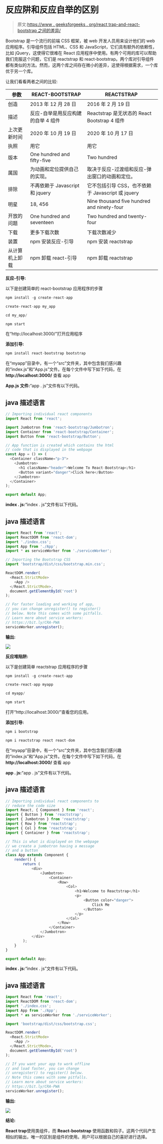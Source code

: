 # 反应阱和反应自举的区别

> 原文:[https://www . geeksforgeeks . org/react trap-and-react-bootstrap 之间的差异/](https://www.geeksforgeeks.org/difference-between-reactstrap-and-react-bootstrap/)

Bootstrap 是一个流行的前端 CSS 框架，被 web 开发人员用来设计他们的 web 应用程序。引导组件包括 HTML、CSS 和 JavaScript，它们具有额外的依赖性，比如 jQuery，这使得它很难在 React 应用程序中使用。有两个可用的库可以帮助我们克服这个问题，它们是 reactstrap 和 react-bootstrap。两个库对引导组件都有类似的方法。然而，这两个库之间存在微小的差异，这使得根据需求，一个库优于另一个库。

让我们看看两者之间的比较:

| 参数 | REACT-BOOTSTRAP | REACTSTRAP |
| --- | --- | --- |
| 创造 | 2013 年 12 月 28 日 | 2016 年 2 月 19 日 |
| 描述 | 反应-自举是用反应构建的自举 4 组件 | Reactstrap 是无状态的 React Bootstrap 4 组件 |
| 上次更新时间 | 2020 年 10 月 19 日 | 2020 年 10 月 17 日 |
| 执照 | 用它 | 用它 |
| 版本 | One hundred and fifty-five | Two hundred |
| 属国 | 为动画和定位提供自己的实现。 | 取决于反应-过渡组和反应-弹出窗口的动画和定位。 |
| 排除 | 不再依赖于 Javascript 和 jquery | 它不包括引导 CSS，也不依赖于 Javascript 或 jquery |
| 明星 | 18, 456 | Nine thousand five hundred and ninety-four |
| 开放的问题 | One hundred and seventeen | Two hundred and twenty-four |
| 下载 | 更多下载次数 | 下载次数减少 |
| 装置 | npm 安装反应-引导 | npm 安装 reactstrap |
| 从计算机上卸载 | npm 卸载 react-引导 | npm 卸载 reactstrap |

**反应-引导:**

以下是创建简单的 react-bootstrap 应用程序的步骤

```jsx
npm install -g create-react-app
```

```jsx
create-react-app my_app
```

```jsx
cd my_app/
```

```jsx
npm start
```

在“http://localhost:3000/”打开应用程序

**添加引导:**

```jsx
npm install react-bootstrap bootstrap
```

在“myapp”目录中，有一个“src”文件夹，其中包含我们感兴趣的“index.js”和“App.js”文件。在每个文件中写下如下代码，在 **http://localhost:3000/** 查看 app

**App.js 文件:**“app . js”文件有以下代码。

## java 描述语言

```jsx
// Importing individual react components
import React from 'react';

import Jumbotron from 'react-bootstrap/Jumbotron';
import Container from 'react-bootstrap/Container';
import Button from 'react-bootstrap/Button';

// App function is created which contains the html
// code that is displayed in the webpage
const App = () => (
  <Container className="p-3">
    <Jumbotron>
      <h1 className="header">Welcome To React-Bootstrap</h1>
      <Button variant="danger">Click here</Button>
    </Jumbotron>
  </Container>
);

export default App;
```

**index . js:**“index . js”文件有以下代码。

## java 描述语言

```jsx
import React from 'react';
import ReactDOM from 'react-dom';
import './index.css';
import App from './App';
import * as serviceWorker from './serviceWorker';

// Importing the Bootstrap CSS
import 'bootstrap/dist/css/bootstrap.min.css';

ReactDOM.render(
  <React.StrictMode>
    <App />
  </React.StrictMode>,
  document.getElementById('root')
);

// For faster loading and working of app,
// you can change unregister() to register()
// below. Note this comes with some pitfalls.
// Learn more about service workers: 
// https://bit.ly/CRA-PWA
serviceWorker.unregister();
```

**输出:**

![](img/7ced74f8af0a4751da0f723e6589da3b.png)

**反应堆陷阱:**

以下是创建简单 reactstrap 应用程序的步骤

```jsx
npm install -g create-react-app
```

```jsx
create-react-app myapp
```

```jsx
cd myapp/
```

```jsx
npm start
```

打开“http://localhost:3000/”查看您的应用。

**添加引导:**

```jsx
npm i bootstrap
```

```jsx
npm i reactstrap react react-dom
```

在“myapp”目录中，有一个“src”文件夹，其中包含我们感兴趣的“index.js”和“App.js”文件。在每个文件中写下如下代码，在 **http://localhost:3000/** 查看 app

**app . js:**“app . js”文件有以下代码。

## java 描述语言

```jsx
// Importing individual react components to 
// reduce the code size
import React, { Component } from 'react';
import { Button } from 'reactstrap';
import { Jumbotron } from 'reactstrap';
import { Row } from 'reactstrap';
import { Col } from 'reactstrap';
import { Container } from 'reactstrap';

// This is what is displayed on the webpage
// we create a jumbotron having a message
// and a button
class App extends Component {
    render() {
        return (
            <div>
                <Jumbotron>
                    <Container>
                        <Row>
                            <Col>
                                <h1>Welcome to Reactstrap</h1>
                                <p>
                                    <Button color="danger">
                                        Click Me
                                    </Button>
                                </p>
                            </Col>
                        </Row>
                    </Container>
                </Jumbotron>
            </div>
        );
    }
}

export default App;
```

**index . js:**“index . js”文件有以下代码。

## java 描述语言

```jsx
import React from 'react';
import ReactDOM from 'react-dom';
import './index.css';
import App from './App';
import * as serviceWorker from './serviceWorker';

import 'bootstrap/dist/css/bootstrap.css';

ReactDOM.render(
  <React.StrictMode>
    <App />
  </React.StrictMode>,
  document.getElementById('root')
);

// If you want your app to work offline
// and load faster, you can change
// unregister() to register() below. 
// Note this comes with some pitfalls.
// Learn more about service workers: 
// https://bit.ly/CRA-PWA
serviceWorker.unregister();
```

**输出:**

![](img/4077c3da564c27c661c21a89526d8102.png)

**结论:**

**React trap**使用类组件，而 **React-bootstrap** 使用函数和钩子。这两个代码产生相似的输出，唯一的区别是组件的使用。用户可以根据自己的喜好进行选择。